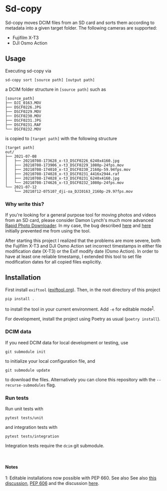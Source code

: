 
# Sd-copy

Sd-copy moves DCIM files from an SD card and sorts them according to metadata into a given target folder. The following cameras are supported:
* Fujifilm X-T3
* DJI Osmo Action


## Usage

Executing sd-copy via
```shell
sd-copy sort [source path] [output path]
```
a DCIM folder structure in `[source path]` such as
```shell
[source_path]
├── DJI_0163.MOV
├── DSCF0226.JPG
├── DSCF0229.MOV
├── DSCF0230.MOV
├── DSCF0231.JPG
├── DSCF0231.RAF
└── DSCF0232.MOV
```
is copied to `[target path]` with the following structure
````shell
[target path]
out/
├── 2021-07-08
│   ├── 20210708-173628_x-t3_DSCF0226_6240x4160.jpg
│   ├── 20210708-173906_x-t3_DSCF0229_1080p-24fps.mov
│   ├── 20210708-174010_x-t3_DSCF0230_2160p-59.94fps.mov
│   ├── 20210708-174028_x-t3_DSCF0231_4416x2944.raf
│   ├── 20210708-174028_x-t3_DSCF0231_6240x4160.jpg
│   └── 20210708-174626_x-t3_DSCF0232_1080p-24fps.mov
└── 2021-07-12
    └── 20210712-075107_dji-oa_DJI0163_2160p-29.97fps.mov

````

### Why write this?

If you're looking for a general purpose tool for moving photos and videos from an SD card, please consider Damon Lynch's much more advanced [Rapid Photo Downloader](https://damonlynch.net/rapid/). In my case, the bug described [here](https://bugs.launchpad.net/rapid/+bug/1814014) and [here](https://bugs.launchpad.net/rapid/+bug/1837327) initially prevented me from using the tool.

After starting this project I realized that the problems are more severe, both the Fujifilm X-T3 and DJI Osmo Action set incorrect timestamps in either file modification date (X-T3) or the Exif modify date (Osmo Action). In order to have at least one reliable timestamp, I extended this tool to set file modification dates for all copied files explicitly.


## Installation

First install `exiftool` ([exiftool.org](https://exiftool.org/install.html#Unix)). Then, in the root directory of this project
```shell
pip install .
```
to install the tool in your current environment. Add `-e` for editable mode<sup>[1](#footnote1)</sup>. 

For development, install the project using Poetry as usual (`poetry install`).

### DCIM data
If you need DCIM data for local development or testing, use
```shell
git submodule init
``` 
to initialize your local configuration file, and 
```shell
git submodule update
```
to download the files. Alternatively you can clone this repository with the `--recurse-submodules` flag.

### Run tests

Run unit tests with
```shell
pytest tests/unit
```
and integration tests with
```shell
pytest tests/integration
```
Integration tests require the `dcim` git submodule.

<br />

#### Notes 
<a name="footnote1">1</a>: Editable installations now possible with PEP 660. See also See also [this discussion](https://github.com/python-poetry/poetry/issues/34#issuecomment-870454738), [PEP 606](https://discuss.python.org/t/pronouncement-on-peps-660-and-662-editable-installs/9450) and the discussion [here](https://github.com/python-poetry/poetry/issues/761).
